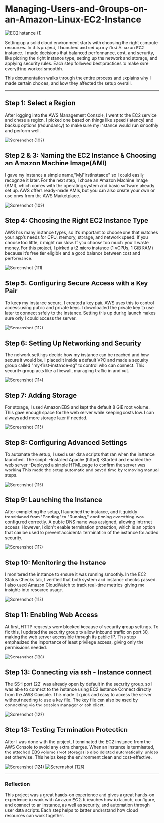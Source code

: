 # Managing-Users-and-Groups-on-an-Amazon-Linux-EC2-Instance


![EC2Instance (1)](https://github.com/user-attachments/assets/a0a72f38-3477-4027-9dc0-c17f0692fb61)

Setting up a solid cloud environment starts with choosing the right compute resources. In this project, I launched and set up my first Amazon EC2 instance. I made decisions that balanced performance, cost, and security, like picking the right instance type, setting up the network and storage, and applying security rules. 
Each step followed best practices to make sure everything worked smoothly.

This documentation walks through the entire process and explains why I made certain choices, and how they affected the setup overall.

---

## Step 1: Select a Region
After logging into the AWS Management Console, I went to the EC2 service and chose a region. I picked one based on things like speed (latency) and backup options (redundancy) to make sure my instance would run smoothly and perform well.

![Screenshot (108)](https://github.com/user-attachments/assets/224e62b0-91db-4c2a-a3f5-a3aecb279641)

## Step 2 & 3: Naming the EC2 Instance & Choosing an Amazon Machine Image(AMI)
I gave my instance a simple name,"MyFirstInstance" so I could easily recognize it later. For the next step, I chose an Amazon Machine Image (AMI), which comes with the operating system and basic software already set up. AWS offers ready-made AMIs, but you can also create your own or use ones from the AWS Marketplace.

![Screenshot (109)](https://github.com/user-attachments/assets/63fa730d-60a4-4233-82e3-a0b6e10d0809)

## Step 4: Choosing the Right EC2 Instance Type
AWS has many instance types, so it’s important to choose one that matches your app’s needs for CPU, memory, storage, and network speed. If you choose too little, it might run slow. If you choose too much, you’ll waste money. For this project, I picked a t2.micro instance (1 vCPUs, 1 GiB RAM) because it’s free tier eligible and a good balance between cost and performance.

![Screenshot (111)](https://github.com/user-attachments/assets/495c2c40-642a-45a5-ba75-a5bfe3f52c71)

## Step 5: Configuring Secure Access with a Key Pair
To keep my instance secure, I created a key pair. AWS uses this to control access using public and private keys. I downloaded the private key to use later to connect safely to the instance. Setting this up during launch makes sure only I could access the server.

![Screenshot (112)](https://github.com/user-attachments/assets/28b4ebf3-25ba-44bc-b894-64e132dd8c50)

## Step 6: Setting Up Networking and Security
The network settings decide how my instance can be reached and how secure it would be. I placed it inside a default VPC and made a security group called "my-first-instance-sg" to control who can connect. This security group acts like a firewall, managing traffic in and out.

![Screenshot (114)](https://github.com/user-attachments/assets/31d14116-17a0-4447-897d-d9d849c5bd65)

## Step 7: Adding Storage
For storage, I used Amazon EBS and kept the default 8 GiB root volume. This gave enough space for the web server while keeping costs low. I can always add more storage later if needed.

![Screenshot (115)](https://github.com/user-attachments/assets/925bdf0e-a885-49ab-a651-03d11179667b)

## Step 8: Configuring Advanced Settings
To automate the setup, I used user data scripts that ran when the instance launched. The script:
-Installed Apache (httpd)
-Started and enabled the web server
-Deployed a simple HTML page to confirm the server was working
This made the setup automatic and saved time by removing manual steps.

![Screenshot (116)](https://github.com/user-attachments/assets/7885cb4b-f4e9-4422-bf4e-bd55899e1c17)

## Step 9: Launching the Instance
After completing the setup, I launched the instance, and it quickly transitioned from "Pending" to "Running," confirming everything was configured correctly. A public DNS name was assigned, allowing internet access. However, I didn't enable termination protection, which is an option that can be used to prevent accidental termination of the instance for added security.

![Screenshot (117)](https://github.com/user-attachments/assets/90be298c-1241-4107-8334-d746df97d4c3)

## Step 10: Monitoring the Instance
I monitored the instance to ensure it was running smoothly. In the EC2 Status Checks tab, I verified that both system and instance checks passed. I also used Amazon CloudWatch to track real-time metrics, giving me insights into resource usage.

![Screenshot (118)](https://github.com/user-attachments/assets/e6cc26a8-fa87-4e97-8b7e-f0c1e6678d19)

## Step 11: Enabling Web Access
At first, HTTP requests were blocked because of security group settings. To fix this, I updated the security group to allow inbound traffic on port 80, making the web server accessible through its public IP. This step emphasized the importance of least privilege access, giving only the permissions needed.

![Screenshot (120)](https://github.com/user-attachments/assets/a58488ed-7fe6-46df-a909-e2af74fb970a)

## Step 13: Connecting via ssh - Instance connect
The SSH port (22) was already open by default in the security group, so I was able to connect to the instance using EC2 Instance Connect directly from the AWS Console. This made it quick and easy to access the server without needing to use a key file. The key file can also be used by connecting via the session manager or ssh client.

![Screenshot (122)](https://github.com/user-attachments/assets/1cf46d37-92c4-45e9-97b0-ccd2bf6f0c0e)

## Step 13: Testing Termination Protection
After I was done with the project, I terminated the EC2 instance from the AWS Console to avoid any extra charges. When an instance is terminated, the attached EBS volume (root storage) is also deleted automatically, unless set otherwise. This helps keep the environment clean and cost-effective.

![Screenshot (124)](https://github.com/user-attachments/assets/3ba61be3-c2ab-4078-b432-72f4176b6a4e)
![Screenshot (126)](https://github.com/user-attachments/assets/ef143320-6b50-43aa-9d9e-0b6a65b57101)

---

### Reflection
This project was a great hands-on experience and gives a great hands-on experience to work with Amazon EC2. It teaches how to launch, configure, and connect to an instance, as well as security, and automation through user data scripts. Each step helps to better understand how cloud resources can work together.

